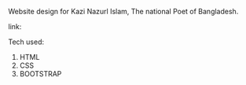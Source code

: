 Website design for Kazi Nazurl Islam, The national Poet of Bangladesh.

link: 

Tech used:

1) HTML
2) CSS
3) BOOTSTRAP


